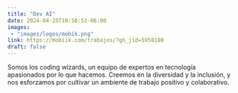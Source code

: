 ```yaml
---
title: "Dev AI"
date: 2024-04-25T16:58:53-06:00
images: 
 - "images/logos/mobik.png"
link: https://mobiik.com/trabajos/?gh_jid=5958180
draft: false
---
```


Somos los coding wizards, un equipo de expertos en tecnología apasionados por lo que hacemos. Creemos en la diversidad y la inclusión, y nos esforzamos por cultivar un ambiente de trabajo positivo y colaborativo.

